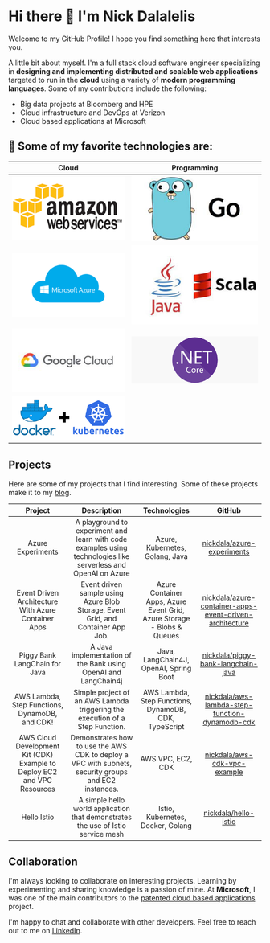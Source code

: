 # Hi there 👋 I'm Nick Dalalelis

Welcome to my GitHub Profile! I hope you find something here that interests you.

A little bit about myself. I'm a full stack cloud software engineer specializing in **designing and implementing distributed and scalable web applications** targeted to run in the **cloud** using a variety of **modern programming languages**. Some of my contributions include the following:

* Big data projects at Bloomberg and HPE
* Cloud infrastructure and DevOps at Verizon
* Cloud based applications at Microsoft

## :heart_decoration: Some of my favorite technologies are:


| Cloud | Programming |
| :---: | :---: |
|![aws](./amazon.png) | ![golang](./go.jpeg)
| ![azure](./azure.png) | ![java-scala](./java-scala.jpeg)
|![google-cloud](./google-cloud.jpg) | ![dotnetcore](./dotnet-core.png)
|![kubernetes](./docker-kubernetes.png)| |


## Projects

Here are some of my projects that I find interesting. Some of these projects make it to my [blog](https://www.nickthecloudguy.com/).

| Project | Description | Technologies | GitHub |
| :---: | :---: | :---: | :---: |
| Azure Experiments | A playground to experiment and learn with code examples using technologies like serverless and OpenAI on Azure | Azure, Kubernetes, Golang, Java | [nickdala/azure-experiments](https://github.com/nickdala/azure-experiments)
| Event Driven Architecture With Azure Container Apps | Event driven sample using Azure Blob Storage, Event Grid, and Container App Job. | Azure Container Apps, Azure Event Grid, Azure Storage - Blobs & Queues | [nickdala/azure-container-apps-event-driven-architecture](https://github.com/nickdala/azure-experiments/tree/main/samples/blob-event-grid-container-app)
| Piggy Bank LangChain for Java | A Java implementation of the Bank using OpenAI and LangChain4j | Java, LangChain4J, OpenAI, Spring Boot | [nickdala/piggy-bank-langchain-java](https://github.com/nickdala/piggy-bank-langchain4j)
| AWS Lambda, Step Functions, DynamoDB, and CDK! | Simple project of an AWS Lambda triggering the execution of a Step Function. | AWS Lambda, Step Functions, DynamoDB, CDK, TypeScript | [nickdala/aws-lambda-step-function-dynamodb-cdk](https://github.com/nickdala/aws-lambda-step-function-dynamodb)
|AWS Cloud Development Kit (CDK) Example to Deploy EC2 and VPC Resources | Demonstrates how to use the AWS CDK to deploy a VPC with subnets, security groups and EC2 instances.  | AWS VPC, EC2, CDK | [nickdala/aws-cdk-vpc-example](https://github.com/nickdala/aws-cdk-vpc-example)
| Hello Istio | A simple hello world application that demonstrates the use of Istio service mesh | Istio, Kubernetes, Docker, Golang | [nickdala/hello-istio](https://github.com/nickdala/helloworld-istio)

## Collaboration

I'm always looking to collaborate on interesting projects. Learning by experimenting and sharing knowledge is a passion of mine. At **Microsoft**, I was one of the main contributors to the [patented cloud based applications](https://patents.google.com/patent/US20140164480A1/en) project.

I'm happy to chat and collaborate with other developers. Feel free to reach out to me on [LinkedIn](https://www.linkedin.com/in/nickdala/).

<!--
**nickdala/nickdala** is a ✨ _special_ ✨ repository because its `README.md` (this file) appears on your GitHub profile.

Here are some ideas to get you started:

- 🔭 I’m currently working on ...
- 🌱 I’m currently learning ...
- 👯 I’m looking to collaborate on ...
- 🤔 I’m looking for help with ...
- 💬 Ask me about ...
- 📫 How to reach me: ...
- 😄 Pronouns: ...
- ⚡ Fun fact: ...
-->
